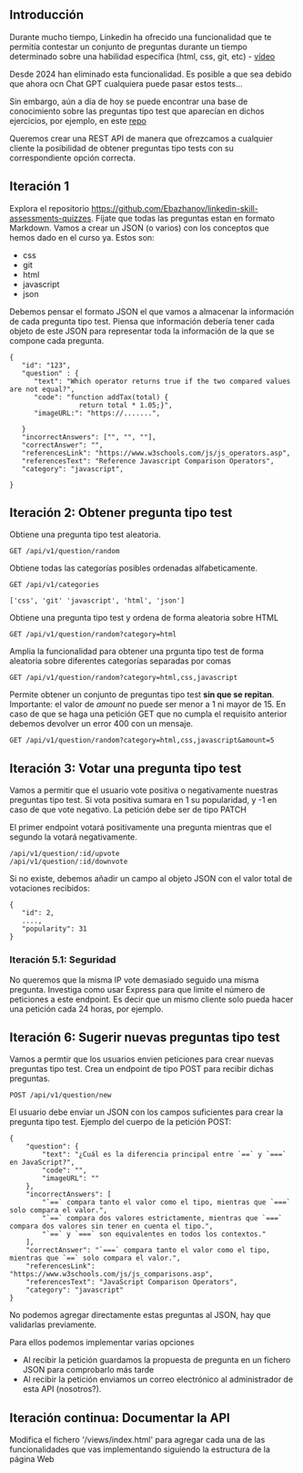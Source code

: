 ## Introducción

Durante mucho tiempo, Linkedin ha ofrecido una funcionalidad que te permitía contestar un conjunto de preguntas durante un tiempo determinado sobre una habilidad específica (html, css, git, etc) - [vídeo](https://www.youtube.com/watch?v=JYcJyAU5AM4)

Desde 2024 han eliminado esta funcionalidad. Es posible a que sea debido que ahora ocn Chat GPT cualquiera puede pasar estos tests…

Sin embargo, aún a día de hoy se puede encontrar una base de conocimiento sobre las preguntas tipo test que aparecían en dichos ejercicios, por ejemplo, en este [repo](https://github.com/Ebazhanov/linkedin-skill-assessments-quizzes)

Queremos crear una REST API de manera que ofrezcamos a cualquier cliente la posibilidad de obtener preguntas tipo tests con su correspondiente opción correcta.

## Iteración 1

Explora el repositorio https://github.com/Ebazhanov/linkedin-skill-assessments-quizzes. Fíjate que todas las preguntas estan en formato Markdown. Vamos a crear un JSON (o varios) con los conceptos que hemos dado en el curso ya. Estos son:

- css
- git
- html
- javascript
- json

Debemos pensar el formato JSON el que vamos a almacenar la información de cada pregunta tipo test. Piensa que información debería tener cada objeto de este JSON para representar toda la información de la que se compone cada pregunta.

```
{
   "id": "123",
   "question" : {
      "text": "Which operator returns true if the two compared values are not equal?",
      "code": "function addTax(total) {
                 return total * 1.05;}",
      "imageURL:": "https://.......",
      
   }
   "incorrectAnswers": ["", "", ""],
   "correctAnswer": "",
   "referencesLink": "https://www.w3schools.com/js/js_operators.asp",
   "referencesText": "Reference Javascript Comparison Operators",
   "category": "javascript",
   
}
```

## Iteración 2: Obtener pregunta tipo test

Obtiene una pregunta tipo test aleatoria.

`GET /api/v1/question/random`

Obtiene todas las categorías posibles ordenadas alfabeticamente.

`GET /api/v1/categories`

`['css', 'git' 'javascript', 'html', 'json']`

Obtiene una pregunta tipo test y ordena de forma aleatoria sobre HTML 

`GET /api/v1/question/random?category=html`

Amplia la funcionalidad para obtener una prgunta tipo test de forma aleatoria sobre diferentes categorías separadas por comas

`GET /api/v1/question/random?category=html,css,javascript`

Permite obtener un conjunto de preguntas tipo test **sin que se repitan**. 
Importante: el valor de _amount_ no puede ser menor a 1 ni mayor de 15.
En caso de que se haga una petición GET que no cumpla el requisito anterior debemos devolver un error 400 con un mensaje.

`GET /api/v1/question/random?category=html,css,javascript&amount=5`

## Iteración 3: Votar una pregunta tipo test

Vamos a permitir que el usuario vote positiva o negativamente nuestras preguntas tipo test. Si vota positiva sumara en 1 su popularidad, y -1 en caso de que vote negativo. La petición debe ser de tipo PATCH

El primer endpoint votará positivamente una pregunta mientras que el segundo la votará negativamente. 

```
/api/v1/question/:id/upvote
/api/v1/question/:id/downvote
```

Si no existe, debemos añadir un campo al objeto JSON con el valor total de votaciones recibidos:

```
{
   "id": 2,
   ....,
   "popularity": 31
}

```

### Iteración 5.1: Seguridad

No queremos que la misma IP vote demasiado seguido una misma pregunta. Investiga como usar Express para que limite el número de peticiones a este endpoint. Es decir que un mismo cliente solo pueda hacer una petición cada 24 horas, por ejemplo.

## Iteración 6: Sugerir nuevas preguntas tipo test

Vamos a permtir que los usuarios envien peticiones para crear nuevas preguntas tipo test. Crea un endpoint de tipo POST para recibir dichas preguntas.

`POST /api/v1/question/new`

El usuario debe enviar un JSON con los campos suficientes para crear la pregunta tipo test. Ejemplo del cuerpo de la petición POST: 

```
{
    "question": {
        "text": "¿Cuál es la diferencia principal entre `==` y `===` en JavaScript?",
        "code": "",
        "imageURL": ""
    },
    "incorrectAnswers": [
        "`==` compara tanto el valor como el tipo, mientras que `===` solo compara el valor.",
        "`==` compara dos valores estrictamente, mientras que `===` compara dos valores sin tener en cuenta el tipo.",
        "`==` y `===` son equivalentes en todos los contextos."
    ],
    "correctAnswer": "`===` compara tanto el valor como el tipo, mientras que `==` solo compara el valor.",
    "referencesLink": "https://www.w3schools.com/js/js_comparisons.asp",
    "referencesText": "JavaScript Comparison Operators",
    "category": "javascript"
}
```



No podemos agregar directamente estas preguntas al JSON, hay que validarlas previamente.

Para ellos podemos implementar varias opciones

- Al recibir la petición guardamos la propuesta de pregunta en un fichero JSON para comprobarlo más tarde
- Al recibir la petición enviamos un correo electrónico al administrador de esta API (nosotros?).

## Iteración continua: Documentar la API

Modifica el fichero '/views/index.html' para agregar cada una de las funcionalidades que vas implementando siguiendo la estructura de la página Web






